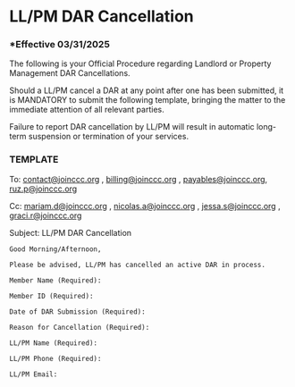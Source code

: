 # LL/PM DAR Cancellation

### \*Effective 03/31/2025

The following is your Official Procedure regarding Landlord or Property Management DAR Cancellations.

Should a LL/PM cancel a DAR at any point after one has been submitted, it is MANDATORY to submit the following
template, bringing the matter to the immediate attention of all relevant parties.

Failure to report DAR cancellation by LL/PM will result in automatic long-term suspension or termination of your
services.

### TEMPLATE

To: contact@joinccc.org , billing@joinccc.org , payables@joinccc.org, ruz.p@joinccc.org

Cc: mariam.d@joinccc.org , nicolas.a@joinccc.org , jessa.s@joinccc.org , graci.r@joinccc.org

Subject: LL/PM DAR Cancellation

```
Good Morning/Afternoon,

Please be advised, LL/PM has cancelled an active DAR in process.

Member Name (Required):

Member ID (Required):

Date of DAR Submission (Required):

Reason for Cancellation (Required):

LL/PM Name (Required):

LL/PM Phone (Required):

LL/PM Email:
```
